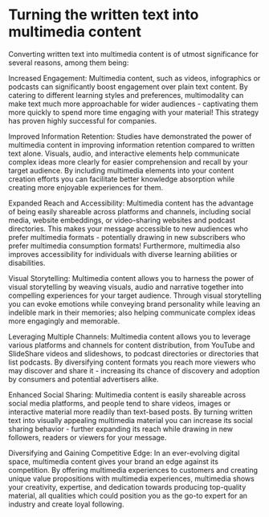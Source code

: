 # Turning the written text into multimedia content

Converting written text into multimedia content is of utmost significance for several reasons, among them being:

<span class="highlight">Increased Engagement</span>: Multimedia content, such as videos, infographics or podcasts can significantly boost engagement over plain text content. By catering to different learning styles and preferences, multimodality can make text much more approachable for wider audiences - captivating them more quickly to spend more time engaging with your material! This strategy has proven highly successful for companies.

<span class="highlight">Improved Information Retention</span>: Studies have demonstrated the power of multimedia content in improving information retention compared to written text alone. Visuals, audio, and interactive elements help communicate complex ideas more clearly for easier comprehension and recall by your target audience. By including multimedia elements into your content creation efforts you can facilitate better knowledge absorption while creating more enjoyable experiences for them.

<span class="highlight">Expanded Reach and Accessibility</span>: Multimedia content has the advantage of being easily shareable across platforms and channels, including social media, website embeddings, or video-sharing websites and podcast directories. This makes your message accessible to new audiences who prefer multimedia formats - potentially drawing in new subscribers who prefer multimedia consumption formats! Furthermore, multimedia also improves accessibility for individuals with diverse learning abilities or disabilities.

<span class="highlight">Visual Storytelling</span>: Multimedia content allows you to harness the power of visual storytelling by weaving visuals, audio and narrative together into compelling experiences for your target audience. Through visual storytelling you can evoke emotions while conveying brand personality while leaving an indelible mark in their memories; also helping communicate complex ideas more engagingly and memorable.

<span class="highlight">Leveraging Multiple Channels</span>: Multimedia content allows you to leverage various platforms and channels for content distribution, from YouTube and SlideShare videos and slideshows, to podcast directories or directories that list podcasts. By diversifying content formats you reach more viewers who may discover and share it - increasing its chance of discovery and adoption by consumers and potential advertisers alike.

<span class="highlight">Enhanced Social Sharing</span>: Multimedia content is easily shareable across social media platforms, and people tend to share videos, images or interactive material more readily than text-based posts. By turning written text into visually appealing multimedia material you can increase its social sharing behavior - further expanding its reach while drawing in new followers, readers or viewers for your message.

<span class="highlight">Diversifying and Gaining Competitive Edge</span>: In an ever-evolving digital space, multimedia content gives your brand an edge against its competition. By offering multimedia experiences to customers and creating unique value propositions with multimedia experiences, multimedia shows your creativity, expertise, and dedication towards producing top-quality material, all qualities which could position you as the go-to expert for an industry and create loyal following.